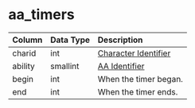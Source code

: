 # aa\_timers

| Column | Data Type | Description |
| :--- | :--- | :--- |
| charid | int | [Character Identifier](https://github.com/EQEmu/docs-db-schema/tree/e0eb157dbf5563b03c0faf391abc87ec69239f4a/docs/categories/aas/character_data.md) |
| ability | smallint | [AA Identifier](aa_ability.md) |
| begin | int | When the timer began. |
| end | int | When the timer ends. |

